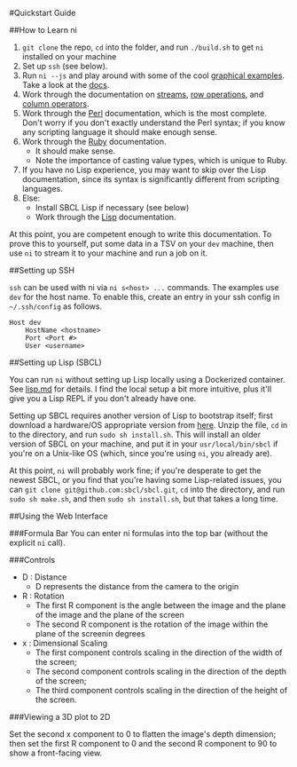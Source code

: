 #Quickstart Guide


##How to Learn ni

1. `git clone` the repo, `cd` into the folder, and run `./build.sh` to get `ni` installed on your machine
2. Set up `ssh` (see below).
3. Run `ni --js` and play around with some of the cool [graphical examples](examples.md).  Take a look at the [docs](#using-the-web-interface).
4. Work through the documentation on [streams](stream.md), [row operations](row.md), and [column operators](col.md).
5. Work through the [Perl](perl.md) documentation, which is the most complete. Don't worry if you don't exactly understand the Perl syntax; if you know any scripting language it should make enough sense.
6. Work through the [Ruby](ruby.md) documentation.
   - It should make sense.
   - Note the importance of casting value types, which is unique to Ruby.
7. If you have no Lisp experience, you may want to skip over the Lisp documentation, since its syntax is significantly different from scripting languages.
8. Else:
    - Install SBCL Lisp if necessary (see below)
    - Work through the [Lisp](lisp.md) documentation.

At this point, you are competent enough to write this documentation. To prove this to yourself, put some data in a TSV on your `dev` machine, then use `ni` to stream it to your machine and run a job on it.

##Setting up SSH

`ssh` can be used with ni via `ni s<host> ...` commands. The examples use `dev` for the host name. To enable this, create an entry in your ssh config in `~/.ssh/config` as follows.

```
Host dev
    HostName <hostname>
    Port <Port #>
    User <username>
```

##Setting up Lisp (SBCL)

You can run `ni` without setting up Lisp locally using a Dockerized container. See [lisp.md](doc/lisp.md) for details. I find the local setup a bit more intuitive, plus it'll give you a Lisp REPL if you don't already have one.

Setting up SBCL requires another version of Lisp to bootstrap itself; first download a hardware/OS appropriate version from [here](http://sbcl.sourceforge.net/platform-table.html). Unzip the file, `cd` in to the directory, and run `sudo sh install.sh`. This will install an older version of SBCL on your machine, and put it in your `usr/local/bin/sbcl` if you're on a Unix-like OS (which, since you're using `ni`, you already are).

At this point, `ni` will probably work fine; if you're desperate to get the newest SBCL, or you find that you're having some Lisp-related issues, you can `git clone git@github.com:sbcl/sbcl.git`, `cd` into the directory, and run `sudo sh make.sh`, and then `sudo sh install.sh`, but that takes a long time.



##Using the Web Interface

###Formula Bar
You can enter ni formulas into the top bar (without the explicit `ni` call). 

###Controls

- D : Distance
  - D represents the distance from the camera to the origin
- R : Rotation
  - The first R component is the angle between the image and the plane of the image and the plane of the screen
  - The second R component is the rotation of the image within the plane of the screenin degrees
- x : Dimensional Scaling
  - The first component controls scaling in the direction of the width of the screen;
  - The second component controls scaling in the direction of the depth of the screen;
  - The third component controls scaling in the direction of the height of the screen.

###Viewing a 3D plot to 2D

Set the second x component to 0 to flatten the image's depth dimension; then set the first R component to 0 and the second R component to 90 to show a front-facing view.